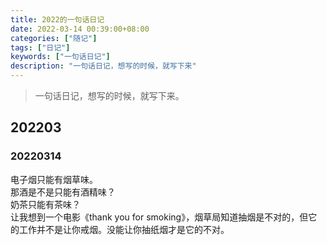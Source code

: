 ```yaml
---
title: 2022的一句话日记
date: 2022-03-14 00:39:00+08:00
categories: ["随记"]
tags: ["日记"]
keywords: ["一句话日记"]
description: "一句话日记，想写的时候，就写下来"
---
```


> 一句话日记，想写的时候，就写下来。

## 202203

### 20220314

电子烟只能有烟草味。  
那酒是不是只能有酒精味？  
奶茶只能有茶味？  
让我想到一个电影《thank you for smoking》，烟草局知道抽烟是不对的，但它的工作并不是让你戒烟。没能让你抽纸烟才是它的不对。
